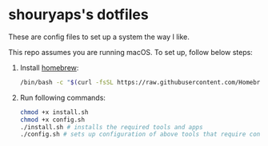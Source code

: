 # shouryaps's dotfiles

These are config files to set up a system the way I like.

This repo assumes you are running macOS. To set up, follow below steps:
1. Install [homebrew](https://brew.sh/):
   ```sh
   /bin/bash -c "$(curl -fsSL https://raw.githubusercontent.com/Homebrew/install/HEAD/install.sh)"
   ```
2. Run following commands:
   ```sh
   chmod +x install.sh
   chmod +x config.sh
   ./install.sh # installs the required tools and apps
   ./config.sh # sets up configuration of above tools that require config files
   ```
